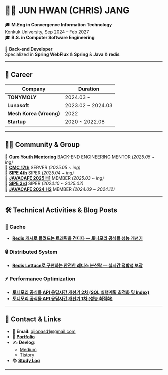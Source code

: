 # 👨‍💻 JUN HWAN (CHRIS) JANG

🎓 **M.Eng in Convergence Information Technology**  
Konkuk University, Sep 2024 – Feb 2027  
🎓 **B.S. in Computer Software Engineering**

💼 **Back-end Developer**  
Specialized in **Spring WebFlux** & **Spring** & **Java** & **redis**

---

## 💼 Career

| Company        | Duration         |
|----------------|------------------|
| **TONYMOLY**   | 2024.03 ~        |
| **Lunasoft**   | 2023.02 ~ 2024.03|
| **Mesh Korea (Vroong)** | 2022           |
| **Startup**    | 2020 ~ 2022.08      |

---

## 🧑‍💻 Community & Group

🔗 [**Guro Youth Mentoring**](https://www.guro.go.kr/www/selectBbsNttView.do?bbsNo=662&nttNo=218118&&pageUnit=10&searchCnd=SJ&searchKrwd=%EC%B2%AD%EB%85%84&key=1790&pageIndex=1) BACK-END ENGINEERING MENTOR *(2025.05 ~ ing)* <br/>
🔗 [**CMC 17th**](https://cmc.makeus.in/) SERVER *(2025.05 ~ ing)* <br/>
🔗 [**SIPE 4th**](https://sipe.team/) SIPER *(2025.04 ~ ing)* <br/>
🔗 [**JAVACAFE 2025 H1**](https://phantom-sycamore-adc.notion.site/6b9f59a73665403fb49e767a399314e5) MEMBER *(2025.03 ~ ing)* <br/>
🔗 [**SIPE 3rd**](https://sipe.team/) SIPER *(2024.10 ~ 2025.02)* <br/>
🔗 [**JAVACAFE 2024 H2**](https://phantom-sycamore-adc.notion.site/6b9f59a73665403fb49e767a399314e5) MEMBER *(2024.09 ~ 2024.12)* <br/>

---

## 🛠️ Technical Activities & Blog Posts

### 📀 Cache
- [**Redis 캐시로 몰려드는 트래픽을 견디다 — 토니모리 공식몰 성능 개선기**](https://tonymoly-tech.medium.com/redis-cache-tonymoly-performance-c5a5e18ae83c)

### 🔒 Distributed System
- [**Redis Lettuce로 구현하는 안전한 레디스 분산락 — 실시간 정합성 보장**](https://tonymoly-tech.medium.com/redis-lettuce-distributed-lock-for-data-integrity-4bc5c8623f05)

### ⚡ Performance Optimization
- [**토니모리 공식몰 API 응답시간 개선기 2차 (SQL 실행계획 최적화 및 Index)**](https://tonymoly-tech.medium.com/tonymoly-api-query-optimization-ae84a4ca4f8b)
- [**토니모리 공식몰 API 응답시간 개선기 1차 (성능 최적화)**](https://chris-jang.medium.com/test-c0c0a158d72f)

---

## 🔗 Contact & Links

- 📧 **Email**: qiiopasd1@gmail.com  
- 📄 **[Portfolio](https://flawless-plough-56d.notion.site/_-6689449778ef47fc99ab98c1a974d998)**  
- ✍️ **Devlog**:  
  - [Medium](https://chris-jang.medium.com/list/engineering-6507a77522cd)  
  - [Tistory](https://devlogofchris.tistory.com/)  
- 📚 **[Study Log](https://bit.ly/3uM0Vtg)**

---
